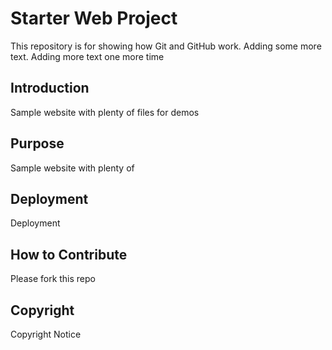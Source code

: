# Starter Web Project

This repository is for showing how Git and GitHub work. Adding some more text. Adding more text one more time

## Introduction

Sample website with plenty of files for demos

## Purpose

Sample website with plenty of

## Deployment

Deployment

## How to Contribute

Please fork this repo

## Copyright

Copyright Notice